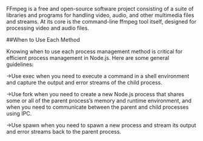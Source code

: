 FFmpeg is a free and open-source software project consisting of a suite of libraries and programs for handling video, audio, and other multimedia files and streams. At its core is the command-line ffmpeg tool itself, designed for processing video and audio files.


##When to Use Each Method

Knowing when to use each process management method is critical for efficient process management in Node.js. Here are some general guidelines:

->Use exec when you need to execute a command in a shell environment and capture the output and error streams of the child process.

->Use fork when you need to create a new Node.js process that shares some or all of the parent process’s memory and runtime environment, and when you need to communicate between the parent and child processes using IPC.

->Use spawn when you need to spawn a new process and stream its output and error streams back to the parent process.
